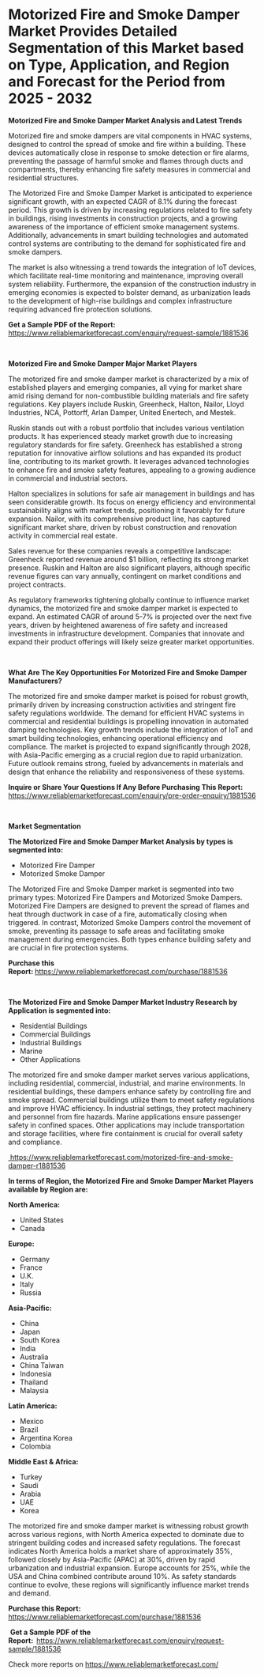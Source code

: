 <p><h1>Motorized Fire and Smoke Damper Market Provides Detailed Segmentation of this Market based on Type, Application, and Region and Forecast for the Period from 2025 - 2032</h1></p><p><strong>Motorized Fire and Smoke Damper Market Analysis and Latest Trends</strong></p>
<p><p>Motorized fire and smoke dampers are vital components in HVAC systems, designed to control the spread of smoke and fire within a building. These devices automatically close in response to smoke detection or fire alarms, preventing the passage of harmful smoke and flames through ducts and compartments, thereby enhancing fire safety measures in commercial and residential structures.</p><p>The Motorized Fire and Smoke Damper Market is anticipated to experience significant growth, with an expected CAGR of 8.1% during the forecast period. This growth is driven by increasing regulations related to fire safety in buildings, rising investments in construction projects, and a growing awareness of the importance of efficient smoke management systems. Additionally, advancements in smart building technologies and automated control systems are contributing to the demand for sophisticated fire and smoke dampers.</p><p>The market is also witnessing a trend towards the integration of IoT devices, which facilitate real-time monitoring and maintenance, improving overall system reliability. Furthermore, the expansion of the construction industry in emerging economies is expected to bolster demand, as urbanization leads to the development of high-rise buildings and complex infrastructure requiring advanced fire protection solutions.</p></p>
<p><strong>Get a Sample PDF of the Report:&nbsp;</strong> <a href="https://www.reliablemarketforecast.com/enquiry/request-sample/1881536?utm_campaign=2808&utm_medium=2&utm_source=Github&utm_content=ia&utm_term=07042025&utm_id=motorized-fire-and-smoke-damper">https://www.reliablemarketforecast.com/enquiry/request-sample/1881536</a></p>
<p>&nbsp;</p>
<p><strong>Motorized Fire and Smoke Damper Major Market Players</strong></p>
<p><p>The motorized fire and smoke damper market is characterized by a mix of established players and emerging companies, all vying for market share amid rising demand for non-combustible building materials and fire safety regulations. Key players include Ruskin, Greenheck, Halton, Nailor, Lloyd Industries, NCA, Pottorff, Arlan Damper, United Enertech, and Mestek.</p><p>Ruskin stands out with a robust portfolio that includes various ventilation products. It has experienced steady market growth due to increasing regulatory standards for fire safety. Greenheck has established a strong reputation for innovative airflow solutions and has expanded its product line, contributing to its market growth. It leverages advanced technologies to enhance fire and smoke safety features, appealing to a growing audience in commercial and industrial sectors.</p><p>Halton specializes in solutions for safe air management in buildings and has seen considerable growth. Its focus on energy efficiency and environmental sustainability aligns with market trends, positioning it favorably for future expansion. Nailor, with its comprehensive product line, has captured significant market share, driven by robust construction and renovation activity in commercial real estate.</p><p>Sales revenue for these companies reveals a competitive landscape: Greenheck reported revenue around $1 billion, reflecting its strong market presence. Ruskin and Halton are also significant players, although specific revenue figures can vary annually, contingent on market conditions and project contracts.</p><p>As regulatory frameworks tightening globally continue to influence market dynamics, the motorized fire and smoke damper market is expected to expand. An estimated CAGR of around 5-7% is projected over the next five years, driven by heightened awareness of fire safety and increased investments in infrastructure development. Companies that innovate and expand their product offerings will likely seize greater market opportunities.</p></p>
<p>&nbsp;</p>
<p><strong>What Are The Key Opportunities For Motorized Fire and Smoke Damper Manufacturers?</strong></p>
<p><p>The motorized fire and smoke damper market is poised for robust growth, primarily driven by increasing construction activities and stringent fire safety regulations worldwide. The demand for efficient HVAC systems in commercial and residential buildings is propelling innovation in automated damping technologies. Key growth trends include the integration of IoT and smart building technologies, enhancing operational efficiency and compliance. The market is projected to expand significantly through 2028, with Asia-Pacific emerging as a crucial region due to rapid urbanization. Future outlook remains strong, fueled by advancements in materials and design that enhance the reliability and responsiveness of these systems.</p></p>
<p><strong>Inquire or Share Your Questions If Any Before Purchasing This Report:</strong> <a href="https://www.reliablemarketforecast.com/enquiry/pre-order-enquiry/1881536?utm_campaign=2808&utm_medium=2&utm_source=Github&utm_content=ia&utm_term=07042025&utm_id=motorized-fire-and-smoke-damper">https://www.reliablemarketforecast.com/enquiry/pre-order-enquiry/1881536</a></p>
<p>&nbsp;</p>
<p><strong>Market Segmentation</strong></p>
<p><strong>The Motorized Fire and Smoke Damper Market Analysis by types is segmented into:</strong></p>
<p><ul><li>Motorized Fire Damper</li><li>Motorized Smoke Damper</li></ul></p>
<p><p>The Motorized Fire and Smoke Damper market is segmented into two primary types: Motorized Fire Dampers and Motorized Smoke Dampers. Motorized Fire Dampers are designed to prevent the spread of flames and heat through ductwork in case of a fire, automatically closing when triggered. In contrast, Motorized Smoke Dampers control the movement of smoke, preventing its passage to safe areas and facilitating smoke management during emergencies. Both types enhance building safety and are crucial in fire protection systems.</p></p>
<p><strong>Purchase this Report:&nbsp;</strong><a href="https://www.reliablemarketforecast.com/purchase/1881536?utm_campaign=2808&utm_medium=2&utm_source=Github&utm_content=ia&utm_term=07042025&utm_id=motorized-fire-and-smoke-damper">https://www.reliablemarketforecast.com/purchase/1881536</a></p>
<p>&nbsp;</p>
<p><strong>The Motorized Fire and Smoke Damper Market Industry Research by Application is segmented into:</strong></p>
<p><ul><li>Residential Buildings</li><li>Commercial Buildings</li><li>Industrial Buildings</li><li>Marine</li><li>Other Applications</li></ul></p>
<p><p>The motorized fire and smoke damper market serves various applications, including residential, commercial, industrial, and marine environments. In residential buildings, these dampers enhance safety by controlling fire and smoke spread. Commercial buildings utilize them to meet safety regulations and improve HVAC efficiency. In industrial settings, they protect machinery and personnel from fire hazards. Marine applications ensure passenger safety in confined spaces. Other applications may include transportation and storage facilities, where fire containment is crucial for overall safety and compliance.</p></p>
<p><a href="https://www.reliablemarketforecast.com/motorized-fire-and-smoke-damper-r1881536?utm_campaign=2808&utm_medium=2&utm_source=Github&utm_content=ia&utm_term=07042025&utm_id=motorized-fire-and-smoke-damper">&nbsp;https://www.reliablemarketforecast.com/motorized-fire-and-smoke-damper-r1881536</a></p>
<p><strong>In terms of Region, the Motorized Fire and Smoke Damper Market Players available by Region are:</strong></p>
<p>
    <p> <strong> North America: </strong>
        <ul>
            <li>United States</li>
            <li>Canada</li>
        </ul>
        </p> 
    <p> <strong> Europe: </strong>
        <ul>
            <li>Germany</li>
            <li>France</li>
            <li>U.K.</li>
            <li>Italy</li>
            <li>Russia</li>
        </ul>
        </p> 
    <p> <strong> Asia-Pacific: </strong>
        <ul>
            <li>China</li>
            <li>Japan</li>
            <li>South Korea</li>
            <li>India</li>
            <li>Australia</li>
            <li>China Taiwan</li>
            <li>Indonesia</li>
            <li>Thailand</li>
            <li>Malaysia</li>
        </ul>
        </p> 
    <p> <strong> Latin America: </strong>
        <ul>
            <li>Mexico</li>
            <li>Brazil</li>
            <li>Argentina Korea</li>
            <li>Colombia</li>
        </ul>
        </p> 
    <p> <strong> Middle East & Africa: </strong>
        <ul>
            <li>Turkey</li>
            <li>Saudi</li>
            <li>Arabia</li>
            <li>UAE</li>
            <li>Korea</li>
        </ul>
    </p>
    </p>
<p><p>The motorized fire and smoke damper market is witnessing robust growth across various regions, with North America expected to dominate due to stringent building codes and increased safety regulations. The forecast indicates North America holds a market share of approximately 35%, followed closely by Asia-Pacific (APAC) at 30%, driven by rapid urbanization and industrial expansion. Europe accounts for 25%, while the USA and China combined contribute around 10%. As safety standards continue to evolve, these regions will significantly influence market trends and demand.</p></p>
<p><strong>Purchase this Report: </strong><a href="https://www.reliablemarketforecast.com/purchase/1881536?utm_campaign=2808&utm_medium=2&utm_source=Github&utm_content=ia&utm_term=07042025&utm_id=motorized-fire-and-smoke-damper">https://www.reliablemarketforecast.com/purchase/1881536</a></p>
<p>&nbsp;<strong>Get a Sample PDF of the Report:&nbsp;&nbsp;</strong><a href="https://www.reliablemarketforecast.com/enquiry/request-sample/1881536?utm_campaign=2808&utm_medium=2&utm_source=Github&utm_content=ia&utm_term=07042025&utm_id=motorized-fire-and-smoke-damper">https://www.reliablemarketforecast.com/enquiry/request-sample/1881536</a></p>
<p><strong></strong></p>
<p>Check more reports on <a href="https://www.reliablemarketforecast.com/?utm_campaign=2808&utm_medium=2&utm_source=Github&utm_content=ia&utm_term=07042025&utm_id=motorized-fire-and-smoke-damper">https://www.reliablemarketforecast.com/</a></p>